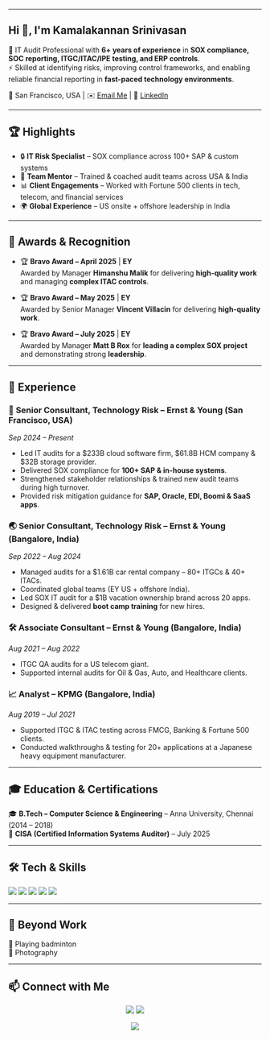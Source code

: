 <!-- Banner / Header -->
<!-- <p align="center">
  <img src="https://capsule-render.vercel.app/api?type=waving&color=0:00c6ff,100:0072ff&height=200&section=header&text=Kamalakannan%20Srinivasan&fontSize=35&fontColor=ffffff&animation=fadeIn&fontAlignY=35" />
</p> -->

---

## Hi 👋, I'm Kamalakannan Srinivasan 

💼 IT Audit Professional with **6+ years of experience** in **SOX compliance, SOC reporting, ITGC/ITAC/IPE testing, and ERP controls**.  
⚡ Skilled at identifying risks, improving control frameworks, and enabling reliable financial reporting in **fast-paced technology environments**.  

📍 San Francisco, USA | ✉️ [Email Me](mailto:kamalakannan010@gmail.com) | 🔗 [LinkedIn](https://www.linkedin.com/in/kamalakannan-srinivasan-11585615b)

---

## 🏆 Highlights

- 🔒 **IT Risk Specialist** – SOX compliance across 100+ SAP & custom systems  
- 🤝 **Team Mentor** – Trained & coached audit teams across USA & India  
- 📊 **Client Engagements** – Worked with Fortune 500 clients in tech, telecom, and financial services  
- 🌍 **Global Experience** – US onsite + offshore leadership in India  

---

## 🏅 Awards & Recognition  

- 🏆 **Bravo Award – April 2025** | **EY**  
  Awarded by Manager **Himanshu Malik** for delivering **high-quality work** and managing **complex ITAC controls**.  

- 🏆 **Bravo Award – May 2025** | **EY**  
  Awarded by Senior Manager **Vincent Villacin** for delivering **high-quality work**.  

- 🏆 **Bravo Award – July 2025** | **EY**  
  Awarded by Manager **Matt B Rox** for **leading a complex SOX project** and demonstrating strong **leadership**.  

---

## 💼 Experience  

### 🚀 **Senior Consultant, Technology Risk** – Ernst & Young (San Francisco, USA)  
*Sep 2024 – Present*  
- Led IT audits for a $233B cloud software firm, $61.8B HCM company & $32B storage provider.  
- Delivered SOX compliance for **100+ SAP & in-house systems**.  
- Strengthened stakeholder relationships & trained new audit teams during high turnover.  
- Provided risk mitigation guidance for **SAP, Oracle, EDI, Boomi & SaaS apps**.  

### 🌏 **Senior Consultant, Technology Risk** – Ernst & Young (Bangalore, India)  
*Sep 2022 – Aug 2024*  
- Managed audits for a $1.61B car rental company – 80+ ITGCs & 40+ ITACs.  
- Coordinated global teams (EY US + offshore India).  
- Led SOX IT audit for a $1B vacation ownership brand across 20 apps.  
- Designed & delivered **boot camp training** for new hires.  

### 🛠 **Associate Consultant** – Ernst & Young (Bangalore, India)  
*Aug 2021 – Aug 2022*  
- ITGC QA audits for a US telecom giant.  
- Supported internal audits for Oil & Gas, Auto, and Healthcare clients.  

### 📈 **Analyst** – KPMG (Bangalore, India)  
*Aug 2019 – Jul 2021*  
- Supported ITGC & ITAC testing across FMCG, Banking & Fortune 500 clients.  
- Conducted walkthroughs & testing for 20+ applications at a Japanese heavy equipment manufacturer.  

---

## 🎓 Education & Certifications  

🎓 **B.Tech – Computer Science & Engineering** – Anna University, Chennai (2014 – 2018)  
📜 **CISA (Certified Information Systems Auditor)** –  July 2025  

---

## 🛠 Tech & Skills

<p align="left">
  <img src="https://img.shields.io/badge/IT%20Audit-0072ff?style=for-the-badge&logo=fortinet&logoColor=white" />
  <img src="https://img.shields.io/badge/SOX%20Compliance-00c6ff?style=for-the-badge&logo=microsoftexcel&logoColor=white" />
  <img src="https://img.shields.io/badge/Project%20Mgmt-0072ff?style=for-the-badge&logo=asana&logoColor=white" />
  <img src="https://img.shields.io/badge/ERP%20Controls-00c6ff?style=for-the-badge&logo=sap&logoColor=white" />
  <img src="https://img.shields.io/badge/CISA-0072ff?style=for-the-badge&logo=certification&logoColor=white" />
</p>

---

## 🎯 Beyond Work  

🏸 Playing badminton  
📸 Photography  

---

## 📫 Connect with Me

<p align="center">
  <a href="mailto:kamalakannan010@gmail.com"><img src="https://img.shields.io/badge/Email-0072ff?style=for-the-badge&logo=gmail&logoColor=white" /></a>
  <a href="https://www.linkedin.com/in/kamalakannan-srinivasan-11585615b"><img src="https://img.shields.io/badge/LinkedIn-0072ff?style=for-the-badge&logo=linkedin&logoColor=white" /></a>
</p>

<!-- Footer Banner -->
<p align="center">
  <img src="https://capsule-render.vercel.app/api?type=waving&color=0:0072ff,100:00c6ff&height=120&section=footer"/>
</p>
